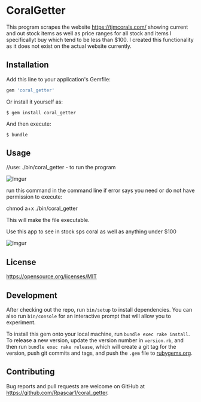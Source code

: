 # CoralGetter

This program scrapes the website https://tjmcorals.com/ showing current and out stock items as well as price ranges for all stock and items I specificallyt buy which tend to be less than $100. I created this functionality as it does not exist on the actual website currently.


## Installation

Add this line to your application's Gemfile:

```ruby
gem 'coral_getter'
```

Or install it yourself as:

    $ gem install coral_getter

And then execute:

    $ bundle

 

## Usage

//use:     ./bin/coral_getter - to  run the program

![Imgur](https://i.imgur.com/1hbnA4q.png)

run this command in the command line if error says you need or do not have permission to execute:

chmod a+x ./bin/coral_getter

This will make the file executable.

Use this app to see in stock sps coral as well as anything under $100

![Imgur](https://i.imgur.com/OzOD5pM.png)

## License
https://opensource.org/licenses/MIT

## Development



After checking out the repo, run `bin/setup` to install dependencies. You can also run `bin/console` for an interactive prompt that will allow you to experiment.

To install this gem onto your local machine, run `bundle exec rake install`. To release a new version, update the version number in `version.rb`, and then run `bundle exec rake release`, which will create a git tag for the version, push git commits and tags, and push the `.gem` file to [rubygems.org](https://rubygems.org).

## Contributing

Bug reports and pull requests are welcome on GitHub at https://github.com/Rpascar1/coral_getter.

